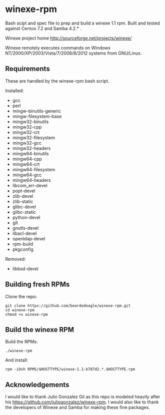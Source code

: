# winexe-rpm
Bash scipt and spec file to prep and build a winexe 1.1 rpm. Built and tested against Centos 7.2 and Samba 4.2.* .

Winexe project home <http://sourceforge.net/projects/winexe/>

Winexe remotely executes commands on Windows NT/2000/XP/2003/Vista/7/2008/8/2012 systems from GNU/Linux.

## Requirements

These are handled by the winexe-rpm bash script.

Installed:
* gcc
* perl
* mingw-binutils-generic
* mingw-filesystem-base
* mingw32-binutils
* mingw32-cpp
* mingw32-crt
* mingw32-filesystem
* mingw32-gcc
* mingw32-headers
* mingw64-binutils
* mingw64-cpp
* mingw64-crt
* mingw64-filesystem
* mingw64-gcc
* mingw64-headers
* libcom_err-devel
* popt-devel
* zlib-devel
* zlib-static
* glibc-devel
* glibc-static
* python-devel
* git
* gnutls-devel
* libacl-devel
* openldap-devel
* rpm-build
* pkgconfig

Removed:
* libbsd-devel

## Building fresh RPMs

Clone the repo:

```
git clone https://github.com/beardedeagle/winexe-rpm.git
cd winexe-rpm
chmod +x winexe-rpm
```

## Build the winexe RPM

Build the RPMs:

`./winexe-rpm`

And install:

`rpm -iUvh RPMS/$HOSTTYPE/winexe-1.1-b787d2.*.$HOSTTYPE.rpm`

## Acknowledgements
I would like to thank Julio Gonzalez Gil as this repo is modeled heavily after his <https://github.com/juliogonzalez/winexe-rpm>.
I would also like to thank the developers of Winexe and Samba for making these fine packages.

